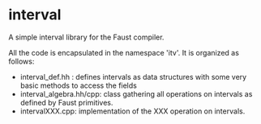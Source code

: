 # interval
A simple interval library for the Faust compiler. 

All the code is encapsulated in the namespace 'itv'. It is organized as follows:

- interval_def.hh : defines intervals as data structures with some very basic methods to access the fields
- interval_algebra.hh/cpp: class gathering all operations on intervals as defined by Faust primitives.
- intervalXXX.cpp: implementation of the XXX operation on intervals.



